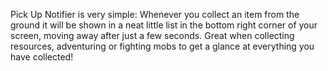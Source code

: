 Pick Up Notifier is very simple: Whenever you collect an item from the ground it will be shown in a neat little list in the bottom right corner of your screen, moving away after just a few seconds. Great when collecting resources, adventuring or fighting mobs to get a glance at everything you have collected!